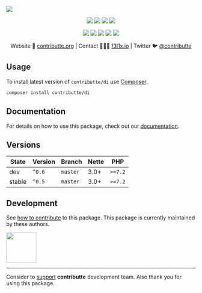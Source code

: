 ![](https://heatbadger.now.sh/github/readme/contributte/di/)

<p align=center>
  <a href="https://github.com/contributte/di/actions"><img src="https://badgen.net/github/checks/contributte/di/master?cache=300"></a>
  <a href="https://coveralls.io/r/contributte/di"><img src="https://badgen.net/coveralls/c/github/contributte/di?cache=300"></a>
  <a href="https://packagist.org/packages/contributte/di"><img src="https://badgen.net/packagist/dm/contributte/di"></a>
  <a href="https://packagist.org/packages/contributte/di"><img src="https://badgen.net/packagist/v/contributte/di"></a>
</p>
<p align=center>
  <a href="https://packagist.org/packages/contributte/di"><img src="https://badgen.net/packagist/php/contributte/di"></a>
  <a href="https://github.com/contributte/di"><img src="https://badgen.net/github/license/contributte/di"></a>
  <a href="https://bit.ly/ctteg"><img src="https://badgen.net/badge/support/gitter/cyan"></a>
  <a href="https://bit.ly/cttfo"><img src="https://badgen.net/badge/support/forum/yellow"></a>
  <a href="https://contributte.org/partners.html"><img src="https://badgen.net/badge/sponsor/donations/F96854"></a>
</p>

<p align=center>
Website 🚀 <a href="https://contributte.org">contributte.org</a> | Contact 👨🏻‍💻 <a href="https://f3l1x.io">f3l1x.io</a> | Twitter 🐦 <a href="https://twitter.com/contributte">@contributte</a>
</p>

## Usage

To install latest version of `contributte/di` use [Composer](https://getcomposer.org).

```bash
composer install contributte/di
```

## Documentation

For details on how to use this package, check out our [documentation](.docs).

## Versions

| State       | Version | Branch   | Nette | PHP     |
|-------------|---------|----------|-------|---------|
| dev         | `^0.6`  | `master` | 3.0+  | `>=7.2` |
| stable      | `^0.5`  | `master` | 3.0+  | `>=7.2` |

## Development

See [how to contribute](https://contributte.org) to this package. This package is currently maintained by these authors.

<a href="https://github.com/f3l1x">
    <img width="80" height="80" src="https://avatars2.githubusercontent.com/u/538058?v=3&s=80">
</a>

-----

Consider to [support](https://contributte.org/partners) **contributte** development team.
Also thank you for using this package.

